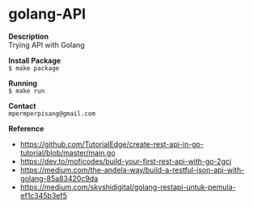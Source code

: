 # golang-API

**Description**<br/>
Trying API with Golang

**Install Package**<br/>
`$ make package`

**Running**<br/>
`$ make run`

**Contact**<br/>
`mpermperpisang@gmail.com`

**Reference**<br/>
- https://github.com/TutorialEdge/create-rest-api-in-go-tutorial/blob/master/main.go
- https://dev.to/moficodes/build-your-first-rest-api-with-go-2gcj
- https://medium.com/the-andela-way/build-a-restful-json-api-with-golang-85a83420c9da
- https://medium.com/skyshidigital/golang-restapi-untuk-pemula-ef1c345b3ef5
